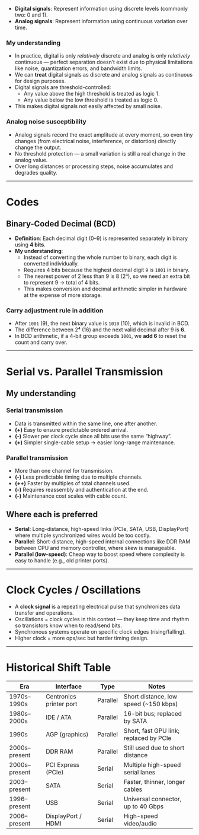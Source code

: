 
- **Digital signals**: Represent information using discrete levels (commonly two: 0 and 1).
- **Analog signals**: Represent information using continuous variation over time.

### My understanding
- In practice, digital is only *relatively* discrete and analog is only *relatively* continuous — perfect separation doesn’t exist due to physical limitations like noise, quantization errors, and bandwidth limits.
- We can **treat** digital signals as discrete and analog signals as continuous for design purposes.
- Digital signals are threshold-controlled:  
  - Any value above the high threshold is treated as logic 1.  
  - Any value below the low threshold is treated as logic 0.  
- This makes digital signals not easily affected by small noise.

### Analog noise susceptibility
- Analog signals record the exact amplitude at every moment, so even tiny changes (from electrical noise, interference, or distortion) directly change the output.
- No threshold protection — a small variation is still a real change in the analog value.
- Over long distances or processing steps, noise accumulates and degrades quality.

---

# Codes

## Binary-Coded Decimal (BCD)
- **Definition**: Each decimal digit (0–9) is represented separately in binary using **4 bits**.
- **My understanding**:  
  - Instead of converting the whole number to binary, each digit is converted individually.  
  - Requires 4 bits because the highest decimal digit `9` is `1001` in binary.  
  - The nearest power of 2 less than 9 is 8 (2³), so we need an extra bit to represent 9 → total of 4 bits.
  - This makes conversion and decimal arithmetic simpler in hardware at the expense of more storage.

### Carry adjustment rule in addition
- After `1001` (9), the next binary value is `1010` (10), which is invalid in BCD.
- The difference between 2⁴ (16) and the next valid decimal after 9 is **6**.
- In BCD arithmetic, if a 4-bit group exceeds `1001`, we **add 6** to reset the count and carry over.

---

# Serial vs. Parallel Transmission

## My understanding
### Serial transmission
- Data is transmitted within the same line, one after another.
- **(+)** Easy to ensure predictable ordered arrival.
- **(-)** Slower per clock cycle since all bits use the same “highway”.
- **(+)** Simpler single-cable setup → easier long-range maintenance.

### Parallel transmission
- More than one channel for transmission.
- **(-)** Less predictable timing due to multiple channels.
- **(++)** Faster by multiples of total channels used.
- **(-)** Requires reassembly and authentication at the end.
- **(-)** Maintenance cost scales with cable count.

## Where each is preferred
- **Serial**: Long-distance, high-speed links (PCIe, SATA, USB, DisplayPort) where multiple synchronized wires would be too costly.
- **Parallel**: Short-distance, high-speed internal connections like DDR RAM between CPU and memory controller, where skew is manageable.
- **Parallel (low-speed)**: Cheap way to boost speed where complexity is easy to handle (e.g., old printer ports).

---

# Clock Cycles / Oscillations
- A **clock signal** is a repeating electrical pulse that synchronizes data transfer and operations.
- Oscillations = clock cycles in this context — they keep time and rhythm so transistors know when to read/send bits.
- Synchronous systems operate on specific clock edges (rising/falling).
- Higher clock = more ops/sec but harder timing design.

---

# Historical Shift Table

| Era           | Interface               | Type     | Notes                                  |
| ------------- | ----------------------- | -------- | -------------------------------------- |
| 1970s–1990s   | Centronics printer port | Parallel | Short distance, low speed (~150 kbps)  |
| 1980s–2000s   | IDE / ATA               | Parallel | 16-bit bus; replaced by SATA           |
| 1990s         | AGP (graphics)          | Parallel | Short, fast GPU link; replaced by PCIe |
| 2000s–present | DDR RAM                 | Parallel | Still used due to short distance       |
| 2000s–present | PCI Express (PCIe)      | Serial   | Multiple high-speed serial lanes       |
| 2003–present  | SATA                    | Serial   | Faster, thinner, longer cables         |
| 1996–present  | USB                     | Serial   | Universal connector, up to 40 Gbps     |
| 2006–present  | DisplayPort / HDMI      | Serial   | High-speed video/audio                 |

